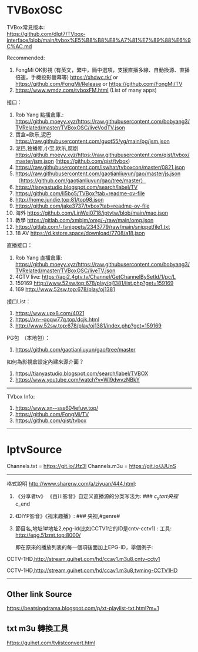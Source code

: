 # TVBoxOSC


TVBox常見版本: <br>
https://github.com/dlgt7/TVbox-interface/blob/main/tvbox%E5%B8%B8%E8%A7%81%E7%89%88%E6%9C%AC.md

Recommended:

1. FongMi OK影視 (有英文，繁中，簡中選項，支援直播多線、自動換源、直播倍速，手機投影螢幕等) https://xhdwc.tk/ or https://github.com/FongMi/Release or https://github.com/FongMi/TV
2. https://www.wmdz.com/tvboxFM.html (List of many apps)



接口：
1. Rob Yang 點播倉庫.: https://github.moeyy.xyz/https://raw.githubusercontent.com/bobyang3/TVRelated/master/TVBoxOSC/liveVodTV.json
2. 寶盒=欧乐,泥巴　https://raw.githubusercontent.com/guot55/yg/main/pg/jsm.json
3. 泥巴,独播库,小宝,欧乐,腐剧　https://github.moeyy.xyz/https://raw.githubusercontent.com/qist/tvbox/master/jsm.json (https://github.com/qist/tvbox)
4. https://raw.githubusercontent.com/iswhat/tvboxcon/master/0821.json
5. https://raw.githubusercontent.com/gaotianliuyun/gao/master/js.json （https://github.com/gaotianliuyun/gao/tree/master） 
6. https://tianyastudio.blogspot.com/search/label/TV 
7. https://github.com/li5bo5/TVBox?tab=readme-ov-file
8. http://home.jundie.top:81/top98.json
9.  https://github.com/jake3737/tvbox?tab=readme-ov-file 
10. 海外 https://github.com/LinWei0718/iptvtw/blob/main/mao.json 
11. 教學 https://gitlab.com/xmbjm/omg/-/raw/main/omg.json
12. https://gitlab.com/-/snippets/2343779/raw/main/snippetfile1.txt
13. 18 AV https://d.kstore.space/download/7708/a18.json
    


直播接口： 
1. Rob Yang 直播倉庫: https://github.moeyy.xyz/https://raw.githubusercontent.com/bobyang3/TVRelated/master/TVBoxOSC/liveTV.json <br>
2. 4GTV live: https://api2.4gtv.tv/Channel/GetChannelBySetId/1/pc/L<br>
3. 159169 http://www.52sw.top:678/play/oj1381/list.php?get=159169
4. 169 http://www.52sw.top:678/play/oj1381
   



接口List：
1. https://www.upx8.com/4021
2. https://xn--qoqw77q.top/dcjk.html
3. http://www.52sw.top:678/play/oj1381/index.php?get=159169


PG包　（本地包）：
1. https://github.com/gaotianliuyun/gao/tree/master


如何為影視倉設定內建來源介面？

1. https://tianyastudio.blogspot.com/search/label/TVBOX
2. https://www.youtube.com/watch?v=WI9dwvzNBkY

-----

TVbox Info:

1. https://www.xn--sss604efuw.top/
2. https://github.com/FongMi/TV
3. https://github.com/qist/tvbox




--------------------------------------------------------------------

# IptvSource


Channels.txt = https://git.io/Jfz3l
Channels.m3u = https://git.io/JJUnS


-----

格式說明 http://www.sharerw.com/a/ziyuan/444.html:
1. 《分享者tv》 《百川影音》自定义直播源的分类写法为: ### $c_start央视$c_end
2. 《DIYP影音》《视米趣播》: ### 央视,#genre#
3. 節目名,地址1#地址2,epg-id(比如CCTV1它的ID是cntv-cctv1) : 工具: http://epg.51zmt.top:8000/

    即在原來的播放列表的每一個項後面加上EPG-ID，舉個例子: 
    
CCTV-1HD,http://stream.guihet.com/hd/ccav1.m3u8,cntv-cctv1

CCTV-1HD,http://stream.guihet.com/hd/ccav1.m3u8,tvming-CCTV1HD


----
## Other link Source
https://beatsingdrama.blogspot.com/p/xt-playlist-txt.html?m=1

## txt m3u 轉換工具
https://guihet.com/tvlistconvert.html


